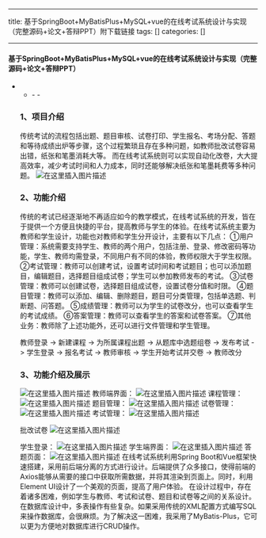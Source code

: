 
--- 
title:  基于SpringBoot+MyBatisPlus+MySQL+vue的在线考试系统设计与实现（完整源码+论文+答辩PPT）附下载链接 
tags: []
categories: [] 

---


#### 基于SpringBoot+MyBatisPlus+MySQL+vue的在线考试系统设计与实现（完整源码+论文+答辩PPT）
- <ul><li>- - 


### 1、项目介绍

 传统考试的流程包括出题、题目审核、试卷打印、学生报名、考场分配、答题和等待成绩出炉等步骤，这个过程繁琐且存在多种问题，如教师批改试卷容易出错，纸张和笔墨消耗大等。 而在线考试系统则可以实现自动化改卷，大大提高效率，减少考试时间和人力成本，同时还能够解决纸张和笔墨耗费等多种问题。 <img src="https://img-blog.csdnimg.cn/890f9e2b7a39471e93aeb5a3cd8c2804.png" alt="在这里插入图片描述">

### 2、功能介绍

传统的考试已经逐渐地不再适应如今的教学模式，在线考试系统的开发，皆在于提供一个方便且快捷的平台，提高教师与学生的体验。在线考试系统主要为教师和学生设计，功能也对教师和学生分开设计，主要有以下几点： ①用户管理：系统需要支持学生、教师的两个用户，包括注册、登录、修改密码等功能，学生、教师均需登录，不同用户有不同的体验，教师权限大于学生权限。 ②考试管理：教师可以创建考试，设置考试时间和考试题目；也可以添加题目，编辑题目，选择题目组成试卷；学生可以参加教师发布的考试。 ③试卷管理：教师可以创建试卷，选择题目组成试卷，设置试卷分值和时限。 ④题目管理：教师可以添加、编辑、删除题目，题目可分类管理，包括单选题、判断题、问答题。 ⑤成绩管理：教师可以为学生的试卷改分，也可以查看学生的考试成绩。 ⑥答案管理：教师可以查看学生的答案和试卷答案。 ⑦其他业务：教师除了上述功能外，还可以进行文件管理和学生管理。

教师登录 -&gt; 新建课程 -&gt; 为所属课程出题 -&gt; 从题库中选题组卷 -&gt; 发布考试 -&gt; 学生登录 -&gt; 报名考试 -&gt; 教师审核 -&gt; 学生开始考试并交卷 -&gt; 教师改分

### 3、功能介绍及展示

<img src="https://img-blog.csdnimg.cn/7133c55bb7ab4b18860ce4c741efdeb5.png" alt="在这里插入图片描述"> 教师端界面： <img src="https://img-blog.csdnimg.cn/86b424c083c84f20a72ffcf68412306e.png" alt="在这里插入图片描述"> 课程管理： <img src="https://img-blog.csdnimg.cn/9c8cab74d9c6438dada5e3a61cbf265a.png" alt="在这里插入图片描述"> 题目管理： <img src="https://img-blog.csdnimg.cn/885c7bd1619b45ae8bd3f0db86dd9c7b.png" alt="在这里插入图片描述"> 试卷管理： <img src="https://img-blog.csdnimg.cn/f1e7a8e087b040a3bd1936413e26bd91.png" alt="在这里插入图片描述"> 考试管理： <img src="https://img-blog.csdnimg.cn/f3eb432ce60d4deab8720de8ce84ca02.png" alt="在这里插入图片描述">

批改试卷 <img src="https://img-blog.csdnimg.cn/5728563dc7cc483195d47f8cd3c5a015.png" alt="在这里插入图片描述">

学生登录： <img src="https://img-blog.csdnimg.cn/b988fe92bc434516b60b0fabcfafb212.png" alt="在这里插入图片描述"> 学生端界面： <img src="https://img-blog.csdnimg.cn/aa152033278d43e9b0ca1aa4ec6adfbe.png" alt="在这里插入图片描述"> 答题页面： <img src="https://img-blog.csdnimg.cn/9226816e85354ee59f2b75b3bd2207d2.png" alt="在这里插入图片描述"> 在线考试系统利用Spring Boot和Vue框架快速搭建，采用前后端分离的方式进行设计。后端提供了众多接口，使得前端的Axios能够从需要的接口中获取所需数据，并将其渲染到页面上。同时，利用Element UI设计了一个美观的页面，提高了用户体验。 在设计过程中，存在着诸多困难，例如学生与教师、考试和试卷、题目和试卷等之间的关系设计。在数据库设计中，多表操作有些复杂。如果采用传统的XML配置方式编写SQL来操作数据库，会很麻烦。为了解决这一困难，我采用了MyBatis-Plus，它可以更为方便地对数据库进行CRUD操作。


